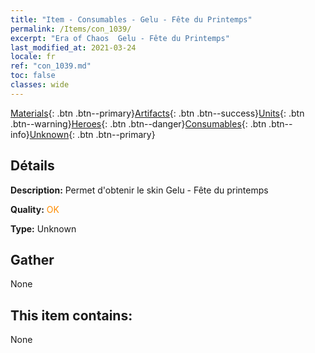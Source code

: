 ```yaml
---
title: "Item - Consumables - Gelu - Fête du Printemps"
permalink: /Items/con_1039/
excerpt: "Era of Chaos  Gelu - Fête du Printemps"
last_modified_at: 2021-03-24
locale: fr
ref: "con_1039.md"
toc: false
classes: wide
---
```

 [Materials](/fr/Items/){: .btn .btn--primary}[Artifacts](/fr/Items/Artifacts/){: .btn .btn--success}[Units](/fr/Items/Units/){: .btn .btn--warning}[Heroes](/fr/Items/Heroes/){: .btn .btn--danger}[Consumables](/fr/Items/Consumables/){: .btn .btn--info}[Unknown](/fr/Items/Unknown/){: .btn .btn--primary}

## Détails
 **Description:** Permet d'obtenir le skin Gelu - Fête du printemps

 **Quality:** <span style="color: #FF8C00">OK</span>

 **Type:** Unknown

## Gather

  None

## This item contains:

  None

